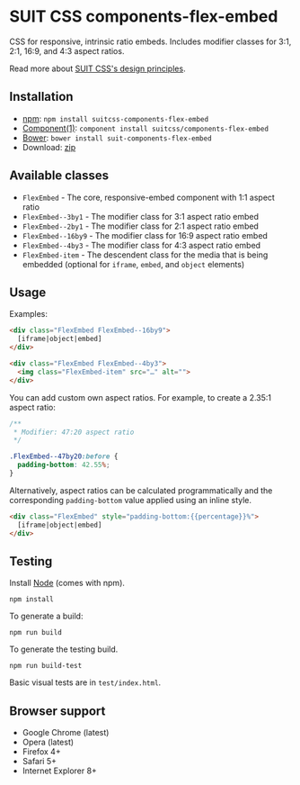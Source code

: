 # SUIT CSS components-flex-embed

CSS for responsive, intrinsic ratio embeds. Includes modifier classes for 3:1,
2:1, 16:9, and 4:3 aspect ratios.

Read more about [SUIT CSS's design principles](https://github.com/suitcss/suit/).

## Installation

* [npm](https://www.npmjs.org/package/suitcss-components-flex-embed): `npm install suitcss-components-flex-embed`
* [Component(1)](http://component.io/): `component install suitcss/components-flex-embed`
* [Bower](http://bower.io/): `bower install suit-components-flex-embed`
* Download: [zip](https://github.com/suitcss/components-flex-embed/zipball/master)

## Available classes

* `FlexEmbed` - The core, responsive-embed component with 1:1 aspect ratio
* `FlexEmbed--3by1` - The modifier class for 3:1 aspect ratio embed
* `FlexEmbed--2by1` - The modifier class for 2:1 aspect ratio embed
* `FlexEmbed--16by9` - The modifier class for 16:9 aspect ratio embed
* `FlexEmbed--4by3` - The modifier class for 4:3 aspect ratio embed
* `FlexEmbed-item` - The descendent class for the media that is being embedded
  (optional for `iframe`, `embed`, and `object` elements)

## Usage

Examples:

```html
<div class="FlexEmbed FlexEmbed--16by9">
  [iframe|object|embed]
</div>

<div class="FlexEmbed FlexEmbed--4by3">
  <img class="FlexEmbed-item" src="…" alt="">
</div>
```

You can add custom own aspect ratios. For example, to create a 2.35:1 aspect
ratio:

```css
/**
 * Modifier: 47:20 aspect ratio
 */

.FlexEmbed--47by20:before {
  padding-bottom: 42.55%;
}
```

Alternatively, aspect ratios can be calculated programmatically and the
corresponding `padding-bottom` value applied using an inline style.

```html
<div class="FlexEmbed" style="padding-bottom:{{percentage}}%">
  [iframe|object|embed]
</div>
```

## Testing

Install [Node](http://nodejs.org) (comes with npm).

```
npm install
```

To generate a build:

```
npm run build
```

To generate the testing build.

```
npm run build-test
```

Basic visual tests are in `test/index.html`.

## Browser support

* Google Chrome (latest)
* Opera (latest)
* Firefox 4+
* Safari 5+
* Internet Explorer 8+
